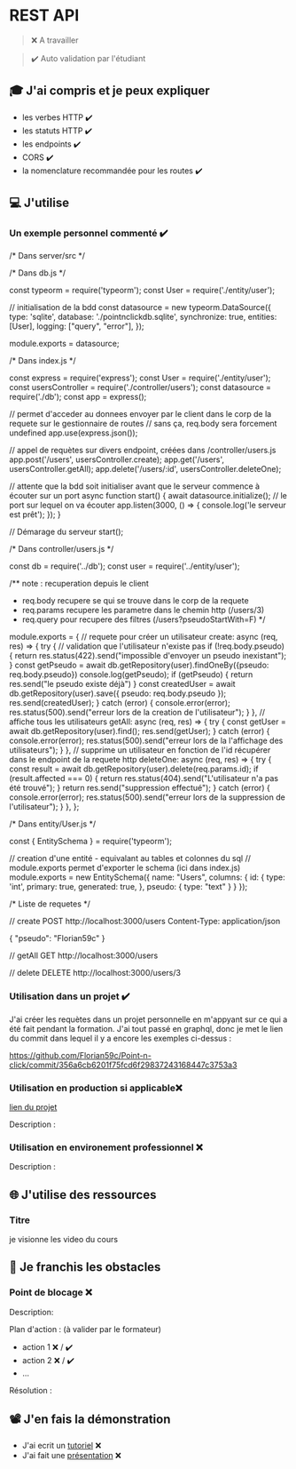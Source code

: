 # REST API

> ❌ A travailler

> ✔️ Auto validation par l'étudiant

## 🎓 J'ai compris et je peux expliquer

- les verbes HTTP ✔️
- les statuts HTTP ✔️
- les endpoints ✔️
- CORS ✔️
- la nomenclature recommandée pour les routes ✔️

## 💻 J'utilise

### Un exemple personnel commenté ✔️

/* Dans server/src */

/* Dans db.js */


const typeorm = require('typeorm');
const User = require('./entity/user');

// initialisation de la bdd
const datasource = new typeorm.DataSource({
    type: 'sqlite',
    database: './pointnclickdb.sqlite',
    synchronize: true,
    entities: [User],
    logging: ["query", "error"],
});

module.exports = datasource;


/* Dans index.js */


const express = require('express');
const User = require('./entity/user');
const usersController = require('./controller/users');
const datasource = require('./db');
const app = express();

// permet d'acceder au donnees envoyer par le client dans le corp de la requete sur le gestionnaire de routes
// sans ça, req.body sera forcement undefined
app.use(express.json());

// appel de requètes sur divers endpoint, créées dans /controller/users.js
app.post('/users', usersController.create);
app.get('/users', usersController.getAll);
app.delete('/users/:id', usersController.deleteOne);

// attente que la bdd soit initialiser avant que le serveur commence à écouter sur un port
async function start() {
    await datasource.initialize();
    // le port sur lequel on va écouter
    app.listen(3000, () => {
        console.log('le serveur est prêt');
    });
}

// Démarage du serveur
start();


/* Dans controller/users.js */


const db = require('../db');
const user = require('../entity/user');

/** note : recuperation depuis le client
 * req.body recupere se qui se trouve dans le corp de la requete
 * req.params recupere les parametre dans le chemin http (/users/3)
 * req.query pour recupere des filtres (/users?pseudoStartWith=F)
 */

module.exports = {
    // requete pour créer un utilisateur
    create: async (req, res) => {
        try {
            // validation que l'utilisateur n'existe pas
            if (!req.body.pseudo) {
                return res.status(422).send("impossible d'envoyer un pseudo inexistant");
            }
            const getPseudo = await db.getRepository(user).findOneBy({pseudo: req.body.pseudo})
            console.log(getPseudo);
            if (getPseudo) {
                return res.send("le pseudo existe déjà")
            }
            const createdUser = await db.getRepository(user).save({ pseudo: req.body.pseudo });
            res.send(createdUser);
        } catch (error) {
            console.error(error);
            res.status(500).send("erreur lors de la creation de l'utilisateur");
        }
    },
    // affiche tous les utilisateurs
    getAll: async (req, res) => {
        try {
            const getUser = await db.getRepository(user).find();
            res.send(getUser);
        } catch (error) {
            console.error(error);
            res.status(500).send("erreur lors de la l'affichage des utilisateurs");
        }
    },
    // supprime un utilisateur en fonction de l'id récupérer dans le endpoint de la requete http
    deleteOne: async (req, res) => {
        try {
            const result = await db.getRepository(user).delete(req.params.id);
            if (result.affected === 0) {
                return res.status(404).send("L'utilisateur n'a pas été trouvé");
            }
            return res.send("suppression effectué");
        } catch (error) {
            console.error(error);
            res.status(500).send("erreur lors de la suppression de l'utilisateur");
        }
    },
};


/* Dans entity/User.js */


const { EntitySchema } = require('typeorm');

// creation d'une entité - equivalant au tables et colonnes du sql
// module.exports permet d'exporter le schema (ici dans index.js)
module.exports = new EntitySchema({
    name: "Users",
    columns: {
        id: {
            type: 'int', 
            primary: true,
            generated: true,
        },
        pseudo: {
            type: "text"
        }
    }
});


/* Liste de requetes */

// create
POST http://localhost:3000/users
Content-Type: application/json

{
    "pseudo": "Florian59c"
}

// getAll
GET http://localhost:3000/users

// delete
DELETE http://localhost:3000/users/3

### Utilisation dans un projet ✔️

J'ai créer les requètes dans un projet personnelle en m'appyant sur ce qui a été fait pendant la formation.
J'ai tout passé en graphql, donc je met le lien du commit dans lequel il y a encore les exemples ci-dessus : 

https://github.com/Florian59c/Point-n-click/commit/356a6cb6201f75fcd6f29837243168447c3753a3

### Utilisation en production si applicable❌

[lien du projet](...)

Description :

### Utilisation en environement professionnel ❌

Description :

## 🌐 J'utilise des ressources

### Titre

je visionne les video du cours

## 🚧 Je franchis les obstacles

### Point de blocage ❌

Description:

Plan d'action : (à valider par le formateur)

- action 1 ❌ / ✔️
- action 2 ❌ / ✔️
- ...

Résolution :

## 📽️ J'en fais la démonstration

- J'ai ecrit un [tutoriel](...) ❌
- J'ai fait une [présentation](...) ❌
